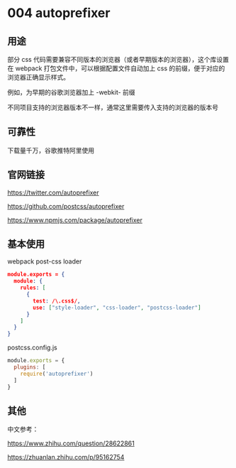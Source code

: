 # 004 autoprefixer

## 用途

部分 css 代码需要兼容不同版本的浏览器（或者早期版本的浏览器），这个库设置在 webpack 打包文件中，可以根据配置文件自动加上 css 的前缀，便于对应的浏览器正确显示样式。

例如，为早期的谷歌浏览器加上 -webkit- 前缀

不同项目支持的浏览器版本不一样，通常这里需要传入支持的浏览器的版本号

## 可靠性

下载量千万，谷歌推特阿里使用

## 官网链接

https://twitter.com/autoprefixer

https://github.com/postcss/autoprefixer

https://www.npmjs.com/package/autoprefixer

## 基本使用

webpack post-css loader

```json
module.exports = {
  module: {
    rules: [
      {
        test: /\.css$/,
        use: ["style-loader", "css-loader", "postcss-loader"]
      }
    ]
  }
}
```

postcss.config.js

```js
module.exports = {
  plugins: [
    require('autoprefixer')
  ]
}

```

## 其他

中文参考：

https://www.zhihu.com/question/28622861

https://zhuanlan.zhihu.com/p/95162754
